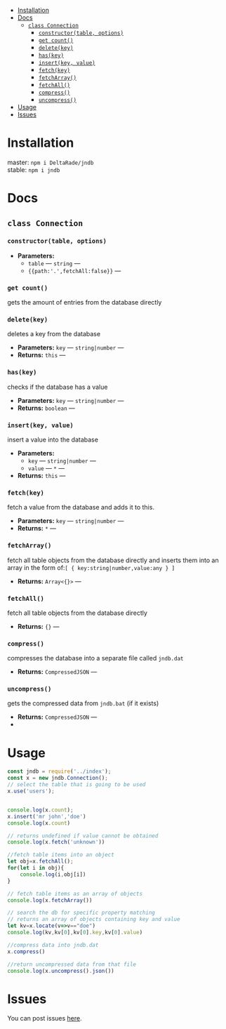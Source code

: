 - [Installation](#Installation)
- [Docs](#Docs)
  - [`class Connection`](#class-Connection)
    - [`constructor(table, options)`](#constructortable-options)
    - [`get count()`](#get-count)
    - [`delete(key)`](#deletekey)
    - [`has(key)`](#haskey)
    - [`insert(key, value)`](#insertkey-value)
    - [`fetch(key)`](#fetchkey)
    - [`fetchArray()`](#fetchArray)
    - [`fetchAll()`](#fetchAll)
    - [`compress()`](#compress)
    - [`uncompress()`](#uncompress)
- [Usage](#Usage)
- [Issues](#Issues)

# Installation

master: `npm i DeltaRade/jndb`<br>
stable: `npm i jndb`

# Docs

## `class Connection`

### `constructor(table, options)`

-   **Parameters:**
    -   `table` — `string` —
    -   `{{path:'.',fetchAll:false}}` —

### `get count()`

gets the amount of entries from the database directly

### `delete(key)`

deletes a key from the database

-   **Parameters:** `key` — `string|number` —
-   **Returns:** `this` —

### `has(key)`

checks if the database has a value

-   **Parameters:** `key` — `string|number` —
-   **Returns:** `boolean` —

### `insert(key, value)`

insert a value into the database

-   **Parameters:**
    -   `key` — `string|number` —
    -   `value` — `*` —
-   **Returns:** `this` —

### `fetch(key)`

fetch a value from the database and adds it to this.

-   **Parameters:** `key` — `string|number` —
-   **Returns:** `*` —

### `fetchArray()`

fetch all table objects from the database directly and inserts them into an array in the form of:`[ { key:string|number,value:any } ]`

-   **Returns:** `Array<{}>` —

### `fetchAll()`

fetch all table objects from the database directly

-   **Returns:** `{}` —

### `compress()`

compresses the database into a separate file called `jndb.dat`

-   **Returns:** `CompressedJSON` —

### `uncompress()`

gets the compressed data from `jndb.bat` (if it exists)

-   **Returns:** `CompressedJSON` —
-   
# Usage

```js
const jndb = require('../index');
const x = new jndb.Connection();
// select the table that is going to be used
x.use('users');


console.log(x.count);
x.insert('mr john','doe')
console.log(x.count)

// returns undefined if value cannot be obtained
console.log(x.fetch('unknown'))

//fetch table items into an object
let obj=x.fetchAll();
for(let i in obj){
    console.log(i,obj[i])
}

// fetch table items as an array of objects
console.log(x.fetchArray())

// search the db for specific property matching
// returns an array of objects containing key and value
let kv=x.locate(v=>v=="doe")
console.log(kv,kv[0],kv[0].key,kv[0].value)

//compress data into jndb.dat
x.compress()

//return uncompressed data from that file
console.log(x.uncompress().json())
```

# Issues

You can post issues [here](https://github.com/DeltaRade/jndb/issues).
